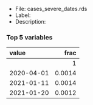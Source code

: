 

* File: cases_severe_dates.rds
* Label: 
* Description: 

### Top 5 variables
| value      |   frac |
|:-----------|-------:|
|            | 1      |
| 2020-04-01 | 0.0014 |
| 2021-01-11 | 0.0014 |
| 2021-01-20 | 0.0012 |
        